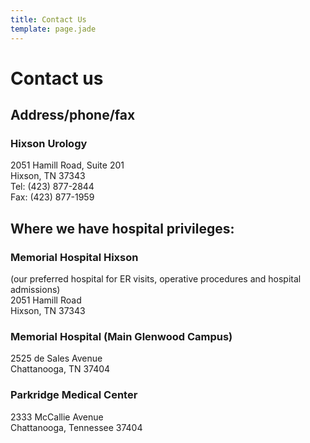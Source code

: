 ```yaml
---
title: Contact Us
template: page.jade
---
```


Contact us
==========

Address/phone/fax
-----------------

### Hixson Urology
2051 Hamill Road, Suite 201<br/>
Hixson, TN 37343<br/>
Tel: (423) 877-2844<br/>
Fax: (423) 877-1959

Where we have hospital privileges:
----------------------------------

### Memorial Hospital Hixson
(our preferred hospital for ER visits, operative procedures and hospital admissions)<br/>
2051 Hamill Road<br/>
Hixson, TN 37343

### Memorial Hospital (Main Glenwood Campus)
2525 de Sales Avenue<br/>
Chattanooga, TN 37404

### Parkridge Medical Center
2333 McCallie Avenue<br/>
Chattanooga, Tennessee 37404
